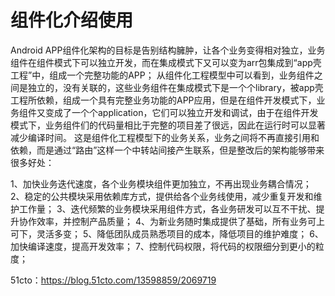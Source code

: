 #  组件化介绍使用

Android APP组件化架构的目标是告别结构臃肿，让各个业务变得相对独立，业务组件在组件模式下可以独立开发，而在集成模式下又可以变为arr包集成到“app壳工程”中，组成一个完整功能的APP； 
从组件化工程模型中可以看到，业务组件之间是独立的，没有关联的，这些业务组件在集成模式下是一个个library，被app壳工程所依赖，组成一个具有完整业务功能的APP应用，但是在组件开发模式下，业务组件又变成了一个个application，它们可以独立开发和调试，由于在组件开发模式下，业务组件们的代码量相比于完整的项目差了很远，因此在运行时可以显著减少编译时间。
这是组件化工程模型下的业务关系，业务之间将不再直接引用和依赖，而是通过“路由”这样一个中转站间接产生联系，但是整改后的架构能够带来很多好处：

1、加快业务迭代速度，各个业务模块组件更加独立，不再出现业务耦合情况； 
2、稳定的公共模块采用依赖库方式，提供给各个业务线使用，减少重复开发和维护工作量； 
3、迭代频繁的业务模块采用组件方式，各业务研发可以互不干扰、提升协作效率，并控制产品质量； 
4、为新业务随时集成提供了基础，所有业务可上可下，灵活多变； 
5、降低团队成员熟悉项目的成本，降低项目的维护难度； 
6、加快编译速度，提高开发效率； 
7、控制代码权限，将代码的权限细分到更小的粒度；

51cto：https://blog.51cto.com/13598859/2069719

